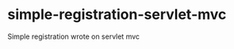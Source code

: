 simple-registration-servlet-mvc
===============================

Simple registration wrote on servlet mvc